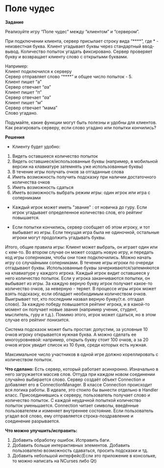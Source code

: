 # Поле чудес

**Задание**

Реализуйте игру “Поле чудес” между “клиентом” и “сервером”.

При подключении клиента, сервер присылает строку вида “****”, где * - неизвестная буква. Клиент угадывает буквы через стандартный ввод-вывод. Количество попыток угадать фиксировано. Сервер проверяет букву и возвращает клиенту слово с открытыми буквами.

Например:  
Клиент подключился к серверу  
Сервер отправляет слово “****” и общее число попыток - 5.  
Клиент пишет “а”  
Сервер отвечает “*а*а”  
Клиент пишет “п”  
Сервер отвечает “*а*а”  
Клиент пишет “м”  
Сервер отвечает “мама”  
Слово угадано.  

Подумайте, какие функции могут быть полезны и удобны для клиентов. Как реагировать серверу, если слово угадано или попытки кончились?

**Решения** 

* Клиенту будет удобно:
1) Видеть оставшееся количество попыток
2) Видеть оставшиеся/использованные буквы (например, в мобильной версии на клавиатуре затемнять уже использованные буквы)
3) В течение игры получать очков за отгаданные слова
4) Иметь возможность получить подсказку при наличии достаточного количества очков
5) Иметь возможность сдаться
6) Иметь возможность выбрать режим игры: один игрок или игра с соперниками

* Каждый игрок может иметь "звание" : от новичка до гуру. Если игрок угадывает определенное количество слов, его рейтинг повышается. 

* Если попытки кончились, сервер сообщает об этом игроку, и тот выбывает из игры. Если текущая игра была не одиночной, остальные 
игроки могут продолжить угадывать буквы. 

Итого, общие правила игры:
Клиент может выбрать, он играет один или с кем-то. Во втором случае он может создать новую игру, и передать код игры соперникам, чтобы они тоже подключились. Можно начать игру со случайными соперниками.
В течение игры игроки по очереди отгадывают буквы. Использованные буквы зачеркиваются/затемняются на клавиатуре у каждого игрока. Каждый игрок видит оставшееся у него количество попыток. Если у игрока заканчиваются попытки, он выбывает из игры. За каждую верную букву игрок получает какое-то количество очков, за неверную - теряет. В процессе игры игрок может взять подсказку, если обладает необходимым количеством очков. Выигрывает тот, кто последним назвал верную букву(т.е. отгадал слово). За каждую победу повышается рейтинг игрока, и в какой-то момент он получает новые звания (например ученик, студент, мыслитель, гуру и т.д.). Помимо этого, игрок может сдаться, но в этом случае его рейтинг понизится.

Система подсказок может быть простая: допустим, за условные 10 очков игроку открывается нужная буква. А можно сделать ее многоуровневой: например, открыть букву стоит 100 очков, а за 20 очков игрок увидит список из 10 букв, среди которых есть нужная.

Максимальное число участников в одной игре должно кореллировать с количеством попыток. 

**Что сделано:**
Есть сервер, который работает асинхронно. Изначально в него загружается массив слов. Оттуда при каждом новом соединении случайно выбирается слово. Сервер создаёт объект Connection и добавляет его в ConnectionManager.
В классе Connection происходит вся логика работы. В идеале, это стоило бы вынести отдельно в Handler класс.
Присоединившись к серверу, пользователь получает слово и количество попыток. С каждой неудачной попыткой количество попыток уменьшается.
Connection читает символы, введённые пользователем и изменяет внутреннее состояние. Если пользователь угадал всё слово, ему отправляется строка-поздравление и соединение разрывается.

**Что можно улучшить/исправить:**  
1) Добавить обработку ошибок. Исправить баги.
2) Добавить больше интерактивных элементов. Добавить пользователю возможность сдаваться, просить подсказки и тд.
3) Добавить небольшой интерфейс(Если это приложение в консольке, то можно написать на NCurses либо Qt)
